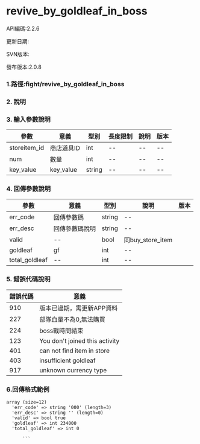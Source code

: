 # revive_by_goldleaf_in_boss



API編碼:2.2.6

更新日期:

SVN版本:

發布版本:2.0.8
### 1.路徑:fight/revive_by_goldleaf_in_boss

### 2. 說明


### 3. 輸入參數說明
| 參數 | 意義 | 型別 |長度限制| 說明 |版本
| -- | -- | -- | -- | -- |--|
|storeitem_id|商店道具ID|int|--|--|--|
|num|數量|int|--|--|--|
|key_value|key_value|string|--|--|--|



### 4. 回傳參數說明
| 參數 | 意義 | 型別 | 說明 |版本|
| -- | -- | -- | -- | -- |
| err_code | 回傳參數碼 | string |--|
| err_desc | 回傳參數碼說明 | string | -- |
|valid|--|bool|同buy_store_item|
|goldleaf|gf|int|--|
|total_goldleaf|--|int|--|




### 5. 錯誤代碼說明
|錯誤代碼|意義|
|--|--|
|910|版本已過期，需更新APP資料|
|227|部隊血量不為0,無法購買|
|224|boss戰時間結束|
|123|You don't joined this activity|
|401|can not find item in store|
|403|insufficient goldleaf|
|917|unknown currency type|





### 6.回傳格式範例
```
array (size=12)
  'err_code' => string '000' (length=3)
  'err_desc' => string '' (length=0)
  'valid' => bool true 
  'goldleaf' => int 234000
  'total_goldleaf' => int 0

      ```

```


